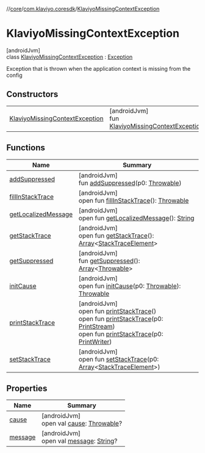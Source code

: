 //[core](../../../index.md)/[com.klaviyo.coresdk](../index.md)/[KlaviyoMissingContextException](index.md)

# KlaviyoMissingContextException

[androidJvm]\
class [KlaviyoMissingContextException](index.md) : [Exception](https://developer.android.com/reference/kotlin/java/lang/Exception.html)

Exception that is thrown when the application context is missing from the config

## Constructors

| | |
|---|---|
| [KlaviyoMissingContextException](-klaviyo-missing-context-exception.md) | [androidJvm]<br>fun [KlaviyoMissingContextException](-klaviyo-missing-context-exception.md)() |

## Functions

| Name | Summary |
|---|---|
| [addSuppressed](index.md#282858770%2FFunctions%2F2074384153) | [androidJvm]<br>fun [addSuppressed](index.md#282858770%2FFunctions%2F2074384153)(p0: [Throwable](https://kotlinlang.org/api/latest/jvm/stdlib/kotlin/-throwable/index.html)) |
| [fillInStackTrace](index.md#-1102069925%2FFunctions%2F2074384153) | [androidJvm]<br>open fun [fillInStackTrace](index.md#-1102069925%2FFunctions%2F2074384153)(): [Throwable](https://kotlinlang.org/api/latest/jvm/stdlib/kotlin/-throwable/index.html) |
| [getLocalizedMessage](index.md#1043865560%2FFunctions%2F2074384153) | [androidJvm]<br>open fun [getLocalizedMessage](index.md#1043865560%2FFunctions%2F2074384153)(): [String](https://kotlinlang.org/api/latest/jvm/stdlib/kotlin/-string/index.html) |
| [getStackTrace](index.md#2050903719%2FFunctions%2F2074384153) | [androidJvm]<br>open fun [getStackTrace](index.md#2050903719%2FFunctions%2F2074384153)(): [Array](https://kotlinlang.org/api/latest/jvm/stdlib/kotlin/-array/index.html)&lt;[StackTraceElement](https://developer.android.com/reference/kotlin/java/lang/StackTraceElement.html)&gt; |
| [getSuppressed](index.md#672492560%2FFunctions%2F2074384153) | [androidJvm]<br>fun [getSuppressed](index.md#672492560%2FFunctions%2F2074384153)(): [Array](https://kotlinlang.org/api/latest/jvm/stdlib/kotlin/-array/index.html)&lt;[Throwable](https://kotlinlang.org/api/latest/jvm/stdlib/kotlin/-throwable/index.html)&gt; |
| [initCause](index.md#-418225042%2FFunctions%2F2074384153) | [androidJvm]<br>open fun [initCause](index.md#-418225042%2FFunctions%2F2074384153)(p0: [Throwable](https://kotlinlang.org/api/latest/jvm/stdlib/kotlin/-throwable/index.html)): [Throwable](https://kotlinlang.org/api/latest/jvm/stdlib/kotlin/-throwable/index.html) |
| [printStackTrace](index.md#-1769529168%2FFunctions%2F2074384153) | [androidJvm]<br>open fun [printStackTrace](index.md#-1769529168%2FFunctions%2F2074384153)()<br>open fun [printStackTrace](index.md#1841853697%2FFunctions%2F2074384153)(p0: [PrintStream](https://developer.android.com/reference/kotlin/java/io/PrintStream.html))<br>open fun [printStackTrace](index.md#1175535278%2FFunctions%2F2074384153)(p0: [PrintWriter](https://developer.android.com/reference/kotlin/java/io/PrintWriter.html)) |
| [setStackTrace](index.md#2135801318%2FFunctions%2F2074384153) | [androidJvm]<br>open fun [setStackTrace](index.md#2135801318%2FFunctions%2F2074384153)(p0: [Array](https://kotlinlang.org/api/latest/jvm/stdlib/kotlin/-array/index.html)&lt;[StackTraceElement](https://developer.android.com/reference/kotlin/java/lang/StackTraceElement.html)&gt;) |

## Properties

| Name | Summary |
|---|---|
| [cause](index.md#-654012527%2FProperties%2F2074384153) | [androidJvm]<br>open val [cause](index.md#-654012527%2FProperties%2F2074384153): [Throwable](https://kotlinlang.org/api/latest/jvm/stdlib/kotlin/-throwable/index.html)? |
| [message](index.md#1824300659%2FProperties%2F2074384153) | [androidJvm]<br>open val [message](index.md#1824300659%2FProperties%2F2074384153): [String](https://kotlinlang.org/api/latest/jvm/stdlib/kotlin/-string/index.html)? |
